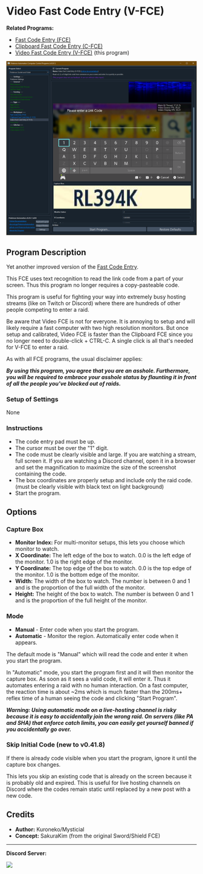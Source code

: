 # Video Fast Code Entry (V-FCE)

**Related Programs:**
- [Fast Code Entry (FCE)](FastCodeEntry.md)
- [Clipboard Fast Code Entry (C-FCE)](ClipboardFastCodeEntry.md)
- [Video Fast Code Entry (V-FCE)](VideoFastCodeEntry.md) (this program)

<img src="images/VideoFastCodeEntry-0.png">

## Program Description

Yet another improved version of the [Fast Code Entry](/Wiki/Programs/PokemonSwSh/FastCodeEntry.md).

This FCE uses text recognition to read the link code from a part of your screen. Thus this program no longer requires a copy-pasteable code.

This program is useful for fighting your way into extremely busy hosting streams (like on Twitch or Discord) where there are hundreds of other people competing to enter a raid.

Be aware that Video FCE is not for everyone. It is annoying to setup and will likely require a fast computer with two high resolution monitors. But once setup and calibrated, Video FCE is faster than the Clipboard FCE since you no longer need to double-click + CTRL-C. A single click is all that's needed for V-FCE to enter a raid.

As with all FCE programs, the usual disclaimer applies:

***By using this program, you agree that you are an asshole. Furthermore, you will be required to embrace your asshole status by flaunting it in front of all the people you've blocked out of raids.***


### Setup of Settings

None

### Instructions

- The code entry pad must be up.
- The cursor must be over the "1" digit.
- The code must be clearly visible and large. If you are watching a stream, full screen it. If you are watching a Discord channel, open it in a browser and set the magnification to maximize the size of the screenshot containing the code.
- The box coordinates are properly setup and include only the raid code. (must be clearly visible with black text on light background)
- Start the program.


## Options

### Capture Box

- **Monitor Index:** For multi-monitor setups, this lets you choose which monitor to watch.
- **X Coordinate:** The left edge of the box to watch. 0.0 is the left edge of the monitor. 1.0 is the right edge of the monitor.
- **Y Coordinate:** The top edge of the box to watch. 0.0 is the top edge of the monitor. 1.0 is the bottom edge of the monitor.
- **Width:** The width of the box to watch. The number is between 0 and 1 and is the proportion of the full width of the monitor.
- **Height:** The height of the box to watch. The number is between 0 and 1 and is the proportion of the full height of the monitor.


### Mode

- **Manual** - Enter code when you start the program.
- **Automatic** - Monitor the region. Automatically enter code when it appears.

The default mode is "Manual" which will read the code and enter it when you start the program.

In "Automatic" mode, you start the program first and it will then monitor the capture box. As soon as it sees a valid code, it will enter it. Thus it automates entering a raid with no human interaction. On a fast computer, the reaction time is about ~2ms which is much faster than the 200ms+ reflex time of a human seeing the code and clicking "Start Program".

***Warning: Using automatic mode on a live-hosting channel is risky because it is easy to accidentally join the wrong raid. On servers (like PA and SHA) that enforce catch limits, you can easily get yourself banned if you accidentally go over.***

### Skip Initial Code (new to v0.41.8)

If there is already code visible when you start the program, ignore it until the capture box changes.

This lets you skip an existing code that is already on the screen because it is probably old and expired. This is useful for live hosting channels on Discord where the codes remain static until replaced by a new post with a new code.

## Credits

- **Author:** Kuroneko/Mysticial
- **Concept:** SakuraKim (from the original Sword/Shield FCE)

<hr>

**Discord Server:** 

[<img src="https://canary.discordapp.com/api/guilds/695809740428673034/widget.png?style=banner2">](https://discord.gg/cQ4gWxN)


